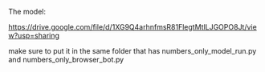 The model:

https://drive.google.com/file/d/1XG9Q4arhnfmsR81FlegtMtlLJGOPO8Jt/view?usp=sharing



make sure to put it in the same folder that has numbers_only_model_run.py and numbers_only_browser_bot.py